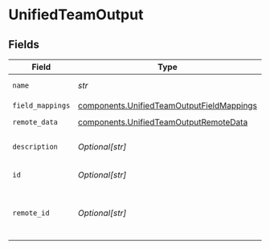 # UnifiedTeamOutput


## Fields

| Field                                                                                                  | Type                                                                                                   | Required                                                                                               | Description                                                                                            |
| ------------------------------------------------------------------------------------------------------ | ------------------------------------------------------------------------------------------------------ | ------------------------------------------------------------------------------------------------------ | ------------------------------------------------------------------------------------------------------ |
| `name`                                                                                                 | *str*                                                                                                  | :heavy_check_mark:                                                                                     | The name of the team                                                                                   |
| `field_mappings`                                                                                       | [components.UnifiedTeamOutputFieldMappings](../../models/components/unifiedteamoutputfieldmappings.md) | :heavy_check_mark:                                                                                     | N/A                                                                                                    |
| `remote_data`                                                                                          | [components.UnifiedTeamOutputRemoteData](../../models/components/unifiedteamoutputremotedata.md)       | :heavy_check_mark:                                                                                     | N/A                                                                                                    |
| `description`                                                                                          | *Optional[str]*                                                                                        | :heavy_minus_sign:                                                                                     | The description of the team                                                                            |
| `id`                                                                                                   | *Optional[str]*                                                                                        | :heavy_minus_sign:                                                                                     | The uuid of the team                                                                                   |
| `remote_id`                                                                                            | *Optional[str]*                                                                                        | :heavy_minus_sign:                                                                                     | The id of the team in the context of the 3rd Party                                                     |